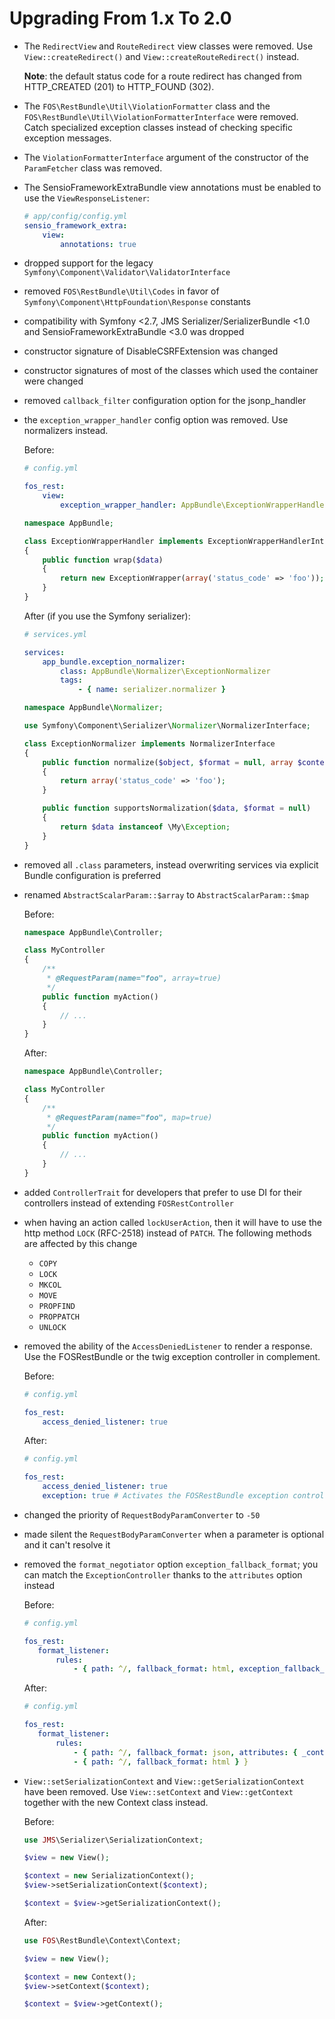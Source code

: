 Upgrading From 1.x To 2.0
=========================

 * The `RedirectView` and `RouteRedirect` view classes were removed. Use `View::createRedirect()`
   and `View::createRouteRedirect()` instead.

   **Note**: the default status code for a route redirect has changed from HTTP_CREATED (201) to
   HTTP_FOUND (302).

 * The `FOS\RestBundle\Util\ViolationFormatter` class and the `FOS\RestBundle\Util\ViolationFormatterInterface`
   were removed. Catch specialized exception classes instead of checking specific exception messages.

 * The `ViolationFormatterInterface` argument of the constructor of the `ParamFetcher` class was
   removed.

 * The SensioFrameworkExtraBundle view annotations must be enabled to use the `ViewResponseListener`:

   ```yaml
   # app/config/config.yml
   sensio_framework_extra:
       view:
           annotations: true
   ```

 * dropped support for the legacy ``Symfony\Component\Validator\ValidatorInterface``

 * removed ``FOS\RestBundle\Util\Codes`` in favor of ``Symfony\Component\HttpFoundation\Response`` constants

 * compatibility with Symfony <2.7, JMS Serializer/SerializerBundle <1.0 and SensioFrameworkExtraBundle <3.0 was dropped

 * constructor signature of DisableCSRFExtension was changed

 * constructor signatures of most of the classes which used the container were changed

 * removed ``callback_filter`` configuration option for the jsonp_handler

 * the ``exception_wrapper_handler`` config option was removed. Use normalizers instead.

   Before:
   ```yml
   # config.yml

   fos_rest:
       view:
           exception_wrapper_handler: AppBundle\ExceptionWrapperHandler
   ```
   ```php
   namespace AppBundle;

   class ExceptionWrapperHandler implements ExceptionWrapperHandlerInterface
   {
       public function wrap($data)
       {
           return new ExceptionWrapper(array('status_code' => 'foo'));
       }
   }
   ```

   After (if you use the Symfony serializer):
   ```yml
   # services.yml

   services:
       app_bundle.exception_normalizer:
           class: AppBundle\Normalizer\ExceptionNormalizer
           tags:
               - { name: serializer.normalizer }
   ```
   ```php
   namespace AppBundle\Normalizer;

   use Symfony\Component\Serializer\Normalizer\NormalizerInterface;

   class ExceptionNormalizer implements NormalizerInterface
   {
       public function normalize($object, $format = null, array $context = array())
       {
           return array('status_code' => 'foo');
       }

       public function supportsNormalization($data, $format = null)
       {
           return $data instanceof \My\Exception;
       }
   }
   ```

 * removed all ``.class`` parameters, instead overwriting services via explicit Bundle configuration is preferred

 * renamed ``AbstractScalarParam::$array`` to ``AbstractScalarParam::$map``

   Before:
   ```php
   namespace AppBundle\Controller;

   class MyController
   {
       /**
        * @RequestParam(name="foo", array=true)
        */
       public function myAction()
       {
           // ...
       }
   }
   ```

   After:
   ```php
   namespace AppBundle\Controller;

   class MyController
   {
       /**
        * @RequestParam(name="foo", map=true)
        */
       public function myAction()
       {
           // ...
       }
   }
   ```   

 * added `ControllerTrait` for developers that prefer to use DI for their controllers instead of extending ``FOSRestController``

 * when having an action called ``lockUserAction``, then it will have to use the http method ``LOCK`` (RFC-2518) instead of ``PATCH``. The following methods are affected by this change
   * ``COPY``
   * ``LOCK``
   * ``MKCOL``
   * ``MOVE``
   * ``PROPFIND``
   * ``PROPPATCH``
   * ``UNLOCK``

 * removed the ability of the ``AccessDeniedListener`` to render a response. Use the FOSRestBundle or the twig exception controller in complement.

   Before:
   ```yml
   # config.yml

   fos_rest:
       access_denied_listener: true
   ```

   After:
   ```yml
   # config.yml

   fos_rest:
       access_denied_listener: true
       exception: true # Activates the FOSRestBundle exception controller
   ```

 * changed the priority of ``RequestBodyParamConverter`` to ``-50``

 * made silent the ``RequestBodyParamConverter`` when a parameter is optional and it can't resolve it

 * removed the ``format_negotiator`` option ``exception_fallback_format``; you can match the ``ExceptionController`` thanks to the ``attributes`` option instead

   Before:
   ```yml
   # config.yml

   fos_rest:
      format_listener:
          rules:
              - { path: ^/, fallback_format: html, exception_fallback_format: json }
   ```

   After:
   ```yml
   # config.yml

   fos_rest:
      format_listener:
          rules:
              - { path: ^/, fallback_format: json, attributes: { _controller: FOS\RestBundle\Controller\ExceptionController } }
              - { path: ^/, fallback_format: html } }
   ```

 * `View::setSerializationContext` and `View::getSerializationContext` have been removed. Use `View::setContext` and `View::getContext` together with the new Context class instead.

   Before:
   ```php
   use JMS\Serializer\SerializationContext;

   $view = new View();

   $context = new SerializationContext();
   $view->setSerializationContext($context);

   $context = $view->getSerializationContext();
   ```

   After:
   ```php
   use FOS\RestBundle\Context\Context;

   $view = new View();

   $context = new Context();
   $view->setContext($context);

   $context = $view->getContext();
   ```
